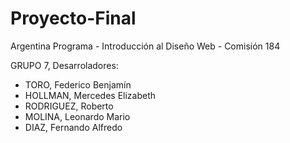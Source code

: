 # Proyecto-Final
Argentina Programa - Introducción al Diseño Web - Comisión 184

GRUPO 7, Desarroladores:

  * TORO, Federico Benjamín
  * HOLLMAN, Mercedes Elizabeth
  * RODRIGUEZ, Roberto
  * MOLINA, Leonardo Mario
  * DIAZ, Fernando Alfredo

